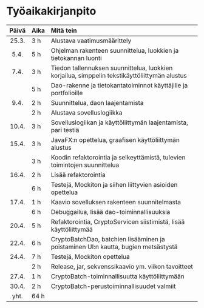 # Työaikakirjanpito

| Päivä | Aika | Mitä tein  |
| :----:|:-----| :-----|
| 25.3. | 3 h  | Alustava vaatimusmäärittely |
| 5.4.  | 5 h  | Ohjelman rakenteen suunnittelua, luokkien ja tietokannan luonti |
| 7.4.  | 3 h  | Tiedon tallennuksen suunnittelua, luokkien korjailua, simppelin tekstikäyttöliittymän alustus |
|       | 5 h  | Dao-rakenne ja tietokantatoiminnot käyttäjille ja portfolioille |
| 9.4.  | 2 h  | Suunnittelua, daon laajentamista |
|       | 2 h  | Alustava sovelluslogiikka |
| 10.4. | 3 h  | Sovelluslogiikan ja käyttöliittymän laajentamista, pari testiä |
| 15.4. | 3 h  | JavaFX:n opettelua, graafisen käyttöliittymän alustus |
|       | 3 h  | Koodin refaktorointia ja selkeyttämistä, tulevien toimintojen suunnittelua |
| 16.4. | 2 h  | Lisää refaktorointia |
|       | 6 h  | Testejä, Mockiton ja siihen liittyvien asioiden opettelua |
| 17.4. | 1 h  | Kaavio sovelluksen rakenteen suunnitelmasta |
|       | 6 h  | Debuggailua, lisää dao-toiminnallisuuksia |
| 20.4. | 5 h  | Refaktorointia, CryptoServicen siistimistä, lisää käyttöliittymää |
| 22.4. | 6 h  | CryptoBatchDao, batchien lisääminen ja poistaminen UI:n kautta, bugien metsästystä |
| 24.4. | 7 h  | Testejä, Mockiton opettelua |
|       | 2 h  | Release, jar, sekvenssikaavio ym. viikon tavoitteet |
| 27.4. | 1 h  | CryptoBatch-toiminnallisuutta käyttöliittymään |
| 30.4. | 2 h  | CryptoBatch-perustoiminnallisuudet valmiit |
| yht.  | 64 h |  | 
